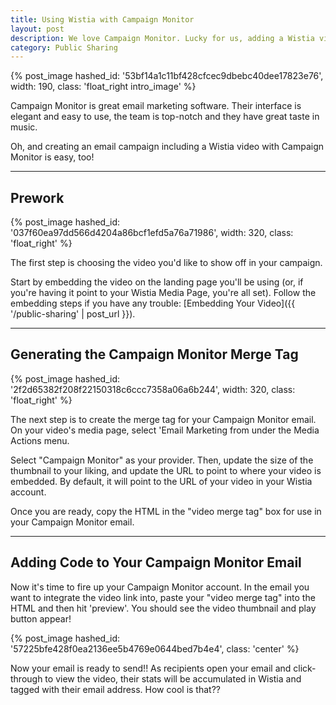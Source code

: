 ```yaml
---
title: Using Wistia with Campaign Monitor
layout: post
description: We love Campaign Monitor. Lucky for us, adding a Wistia video to an email campaign is pretty easy, too. Learn how here!
category: Public Sharing
---
```


{% post_image hashed_id: '53bf14a1c11bf428cfcec9dbebc40dee17823e76', width: 190, class: 'float_right intro_image' %}

Campaign Monitor is great email marketing software.  Their interface is elegant and easy to use, the team is top-notch and they have great taste in music.

Oh, and creating an email campaign including a Wistia video with Campaign Monitor is easy, too!

----

## Prework

{% post_image hashed_id: '037f60ea97dd566d4204a86bcf1efd5a76a71986', width: 320, class: 'float_right' %}

The first step is choosing the video you'd like to show off in your campaign.

Start by embedding the video on the landing page you'll be using (or, if you're having it point to your Wistia Media Page, you're all set).  Follow the embedding steps if you have any trouble: [Embedding Your Video]({{ '/public-sharing' | post_url }}).

----

## Generating the Campaign Monitor Merge Tag

{% post_image hashed_id: '2f2d65382f208f22150318c6ccc7358a06a6b244', width: 320, class: 'float_right' %}

The next step is to create the merge tag for your Campaign Monitor email. On your video's media page, select 'Email Marketing from under the <span class="action_menu">Media Actions</span> menu.


Select "Campaign Monitor" as your provider.  Then, update the size of the thumbnail to your liking, and update the URL to point to where your video is embedded.  By default, it will point to the URL of your video in your Wistia account.

Once you are ready, copy the HTML in the "video merge tag" box for use in your Campaign Monitor email.

----

## Adding Code to Your Campaign Monitor Email

Now it's time to fire up your Campaign Monitor account.  In the email you want to integrate the video link into, paste your "video merge tag" into the HTML and then hit 'preview'.  You should see the video thumbnail and play button appear!

{% post_image hashed_id: '57225bfe428f0ea2136ee5b4769e0644bed7b4e4', class: 'center' %}

Now your email is ready to send!!  As recipients open your email and click-through to view the video, their stats will be accumulated in Wistia and tagged with their email address.  How cool is that??

